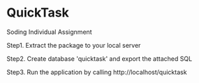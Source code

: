 # QuickTask
Soding Individual Assignment

Step1. Extract the package to your local server

Step2. Create database 'quicktask' and export the attached SQL

Step3. Run the application by calling http://localhost/quicktask

